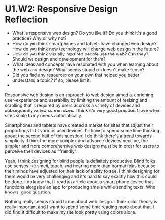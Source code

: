 # U1.W2: Responsive Design Reflection

* What is responsive web design? Do you like it?  Do you think it's a good practice? Why or why not?
* How do you think smartphones and tablets have changed web design? How do you think new technology will change web design in the future?
* How do you think visually impaired people use the web? Can they? Should we design and development for them?
* What ideas and concepts have resonated with you when learning about the web and design? What seems stupid or doesn't make sense?
* Did you find any resources on your own that helped you better understand a topic? If so, please list it.
* 

Responsive web design is an approach to web design aimed at enriching user-experience and userability by limiting the amount of resizing and scrolling that is required by users accross a variety of devices and subsequently varied screen sizes. I think it's very good practice. I love when sites scale to my needs automatically.

Smartphones and tablets have created a market for sites that adjust their proportions to fit various user devices. I'll have to spend some time thinking about the second half of this question. I do think there's a trend towards simplicity. I think the more complex and advance devices become, the simpler and more comprehensive web designs must be in order for users to perceive their devices as "friendly".

Yeah, I think designing for blind people is definitely productive. Blind folks use senses like smell, touch, and hearing more than normal folks because their minds have adjusted for their lack of ability to see. I think designing for them would be very challenging and it's hard to say exactly how this could be done. I do know that I read an article about a smart phone device that functions alongside an app for producing smells while sending texts. Who knows, good question.

Nothing really seems stupid to me about web design. I think color theory is really important and I want to spend some time reading more about that. I did find it difficult to make my site look pretty using colors alone.
